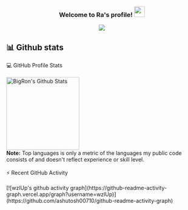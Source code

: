 <h3 align="center">
  Welcome to Ra's profile!
  <img src="https://media.giphy.com/media/hvRJCLFzcasrR4ia7z/giphy.gif" width="28">
</h3>

<!-- Typing SVG by DenverCoder1 - https://github.com/DenverCoder1/readme-typing-svg -->
<p align="center">
  <a href=""><img src="https://readme-typing-svg.herokuapp.com?color=F78D84&lines=Get+busy+living+or+get+busy+dying"></a>
</p>

## 📊 Github stats

<!-- https://github.com/anuraghazra/github-readme-stats -->

<summary>💻 GitHub Profile Stats</summary>
<br/>
<a href="https://github.com/wzlUp/wzlUp"><img alt="BigRon's Github Stats" src="https://github-readme-stats.vercel.app/api/?username=wzlUp&show_icons=true&count_private=true&theme=react&hide_border=true&bg_color=1F222E&title_color=F85D7F&icon_color=F8D866" height="192px"/></a>
<br/>
<b>Note:</b> Top languages is only a metric of the languages my public code consists of and doesn't reflect experience or skill level.
<br/>
<br/>
<summary>⚡ Recent GitHub Activity</summary>
<br/>
<!-- GitHub活动统计 -->
[![wzlUp's github activity graph](https://github-readme-activity-graph.vercel.app/graph?username=wzlUp)](https://github.com/ashutosh00710/github-readme-activity-graph)
